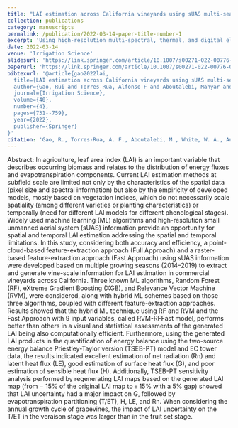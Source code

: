 ```yaml
---
title: "LAI estimation across California vineyards using sUAS multi-seasonal multi-spectral, thermal, and elevation inforamtion and machine learning"
collection: publications
category: manuscripts
permalink: /publication/2022-03-14-paper-title-number-1
excerpt: 'Using high-resolution multi-spectral, thermal, and digital elevation model data for grape vine leaf area index estimation through machine learning models.'
date: 2022-03-14
venue: 'Irrigation Science'
slidesurl: 'https://link.springer.com/article/10.1007/s00271-022-00776-0'
paperurl: 'https://link.springer.com/article/10.1007/s00271-022-00776-0'
bibtexurl: '@article{gao2022lai,
  title={LAI estimation across California vineyards using sUAS multi-seasonal multi-spectral, thermal, and elevation information and machine learning},
  author={Gao, Rui and Torres-Rua, Alfonso F and Aboutalebi, Mahyar and White, William A and Anderson, Martha and Kustas, William P and Agam, Nurit and Alsina, Maria Mar and Alfieri, Joseph and Hipps, Lawrence and others},
  journal={Irrigation Science},
  volume={40},
  number={4},
  pages={731--759},
  year={2022},
  publisher={Springer}
}'
citation: 'Gao, R., Torres-Rua, A. F., Aboutalebi, M., White, W. A., Anderson, M., Kustas, W. P., ... & Gowing, I. (2022). LAI estimation across California vineyards using sUAS multi-seasonal multi-spectral, thermal, and elevation information and machine learning. Irrigation Science, 40(4), 731-759.'
---
```

Abstract: In agriculture, leaf area index (LAI) is an important variable that describes occurring biomass and relates to the distribution of energy fluxes and evapotranspiration components. Current LAI estimation methods at subfield scale are limited not only by the characteristics of the spatial data (pixel size and spectral information) but also by the empiricity of developed models, mostly based on vegetation indices, which do not necessarily scale spatiality (among different varieties or planting characteristics) or temporally (need for different LAI models for different phenological stages). Widely used machine learning (ML) algorithms and high-resolution small unmanned aerial system (sUAS) information provide an opportunity for spatial and temporal LAI estimation addressing the spatial and temporal limitations. In this study, considering both accuracy and efficiency, a point-cloud-based feature-extraction approach (Full Approach) and a raster-based feature-extraction approach (Fast Approach) using sUAS information were developed based on multiple growing seasons (2014–2019) to extract and generate vine-scale information for LAI estimation in commercial vineyards across California. Three known ML algorithms, Random Forest (RF), eXtreme Gradient Boosting (XGB), and Relevance Vector Machine (RVM), were considered, along with hybrid ML schemes based on those three algorithms, coupled with different feature-extraction approaches. Results showed that the hybrid ML technique using RF and RVM and the Fast Approach with 9 input variables, called RVM-RFFast model, performs better than others in a visual and statistical assessments of the generated LAI being also computationally efficient. Furthermore, using the generated LAI products in the quantification of energy balance using the two-source energy balance Priestley-Taylor version (TSEB-PT) model and EC tower data, the results indicated excellent estimation of net radiation (Rn) and latent heat flux (LE), good estimation of surface heat flux (G), and poor estimation of sensible heat flux (H). Additionally, TSEB-PT sensitivity analysis performed by regenerating LAI maps based on the generated LAI map (from − 15% of the original LAI map to + 15% with a 5% gap) showed that LAI uncertainty had a major impact on G, followed by evapotranspiration partitioning (T/ET), H, LE, and Rn. When considering the annual growth cycle of grapevines, the impact of LAI uncertainty on the T/ET in the veraison stage was larger than in the fruit set stage.